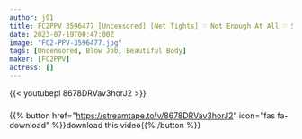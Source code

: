 ```yaml
---
author: j91
title: FC2PPV 3596477 [Uncensored] [Net Tights] ♡ Not Enough At All ♡ Shortcut Glamor Beauty. A Beautiful Body With A Runaway Sexual Desire. You Can Extract All The Energetic Semen* With A Vacuum Blow Job!
date: 2023-07-19T00:47:00Z
image: "FC2-PPV-3596477.jpg"
tags: [Uncensored, Blow Job, Beautiful Body]
maker: [FC2PPV]
actress: []
---
```



{{< youtubepl 8678DRVav3horJ2 >}}
###

{{% button href="https://streamtape.to/v/8678DRVav3horJ2" icon="fas fa-download" %}}download this video{{% /button %}}

